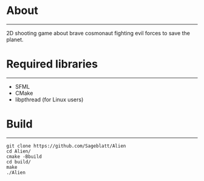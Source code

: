 # About
___
2D shooting game about brave cosmonaut fighting evil forces to save the planet.

# Required libraries
___
- SFML
- CMake
- libpthread (for Linux users)


# Build
___
```commandline
git clone https://github.com/Sageblatt/Alien
cd Alien/
cmake -Bbuild
cd build/
make
./Alien
```
